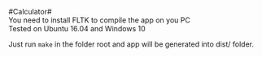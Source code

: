 #Calculator#  
You need to install FLTK to compile the app on you PC  
Tested on Ubuntu 16.04 and Windows 10

Just run `make` in the folder root and app will be generated into dist/ folder.
